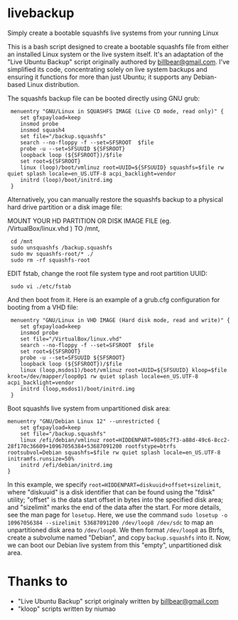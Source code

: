 # livebackup
Simply create a bootable squashfs live systems from your running Linux

This is a bash script designed to create a bootable squashfs file from either an installed Linux system or the live system itself. It's an adaptation of the "Live Ubuntu Backup" script originally authored by billbear@gmail.com. I've simplified its code, concentrating solely on live system backups and ensuring it functions for more than just Ubuntu; it supports any Debian-based Linux distribution.

The squashfs backup file can be booted directly using GNU grub:

```
 menuentry "GNU/Linux in SQUASHFS IMAGE (Live CD mode, read only)" {
	set gfxpayload=keep
	insmod probe
	insmod squash4
	set file="/backup.squashfs"
	search --no-floppy -f --set=SFSROOT  $file
	probe -u --set=SFSUUID ${SFSROOT}
	loopback loop (${SFSROOT})/$file
	set root=${SFSROOT}
	linux (loop)/boot/vmlinuz root=UUID=${SFSUUID} squashfs=$file rw quiet splash locale=en_US.UTF-8 acpi_backlight=vendor
	initrd (loop)/boot/initrd.img
 }
```
Alternatively, you can manually restore the squashfs backup to a physical hard drive partition or a disk image file:

 MOUNT YOUR HD PARTITION OR DISK IMAGE FILE (eg. /VirtualBox/linux.vhd ) TO /mnt,
```
 cd /mnt
 sudo unsquashfs /backup.squashfs
 sudo mv squashfs-root/* ./
 sudo rm -rf squashfs-root
```
EDIT fstab, change the root file system type and root partition UUID:

```
 sudo vi ./etc/fstab
```
And then boot from it.
Here is an example of a grub.cfg configuration for booting from a VHD file:

```
 menuentry "GNU/Linux in VHD IMAGE (Hard disk mode, read and write)" {
	set gfxpayload=keep
	insmod probe
	set file="/VirtualBox/linux.vhd"
	search --no-floppy -f --set=SFSROOT  $file
	set root=${SFSROOT}
	probe -u --set=SFSUUID ${SFSROOT}
	loopback loop (${SFSROOT})/$file
	linux (loop,msdos1)/boot/vmlinuz root=UUID=${SFSUUID} kloop=$file kroot=/dev/mapper/loop0p1 rw quiet splash locale=en_US.UTF-8 acpi_backlight=vendor
	initrd (loop,msdos1)/boot/initrd.img
 }
```   
Boot squashfs live system from unpartitioned disk area:
```
menuentry "GNU/Debian Linux 12" --unrestricted {
	set gfxpayload=keep
	set file="/backup.squashfs"
	linux /efi/debian/vmlinuz root=HIDDENPART=9805c7f3-a88d-49c6-8cc2-28f170c36609+10967056384+53687091200 rootfstype=btrfs rootsubvol=Debian squashfs=$file rw quiet splash locale=en_US.UTF-8 initramfs.runsize=50%
	initrd /efi/debian/initrd.img
}
```
In this example, we specify `root=HIDDENPART=diskuuid+offset+sizelimit`, where "diskuuid" is a disk identifier that can be found using the "fdisk" utility; "offset" is the data start offset in bytes into the specified disk area; and "sizelimit" marks the end of the data after the start. For more details, see the man page for `losetup`. Here, we use the command `sudo losetup -o 10967056384 --sizelimit 53687091200 /dev/loop8 /dev/sdc` to map an unpartitioned disk area to `/dev/loop8`. We then format `/dev/loop8` as Btrfs, create a subvolume named "Debian", and copy `backup.squashfs` into it. Now, we can boot our Debian live system from this "empty", unpartitioned disk area.
 
# Thanks to
* "Live Ubuntu Backup" script originaly written by billbear@gmail.com
* "kloop" scripts written by niumao
